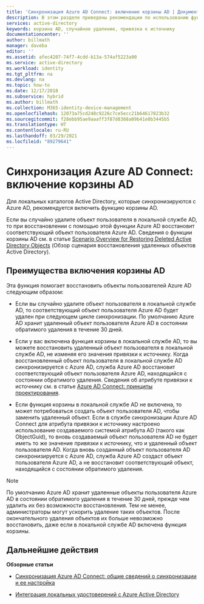 ```yaml
---
title: 'Синхронизация Azure AD Connect: включение корзины AD | Документация Майкрософт'
description: В этом разделе приведены рекомендации по использованию функции корзины AD с Azure AD Connect.
services: active-directory
keywords: корзина AD, случайное удаление, привязка к источнику
documentationcenter: ''
author: billmath
manager: daveba
editor: ''
ms.assetid: afec4207-74f7-4cdd-b13a-574af5223a90
ms.service: active-directory
ms.workload: identity
ms.tgt_pltfrm: na
ms.devlang: na
ms.topic: how-to
ms.date: 12/17/2018
ms.subservice: hybrid
ms.author: billmath
ms.collection: M365-identity-device-management
ms.openlocfilehash: 12073a75cd248c9226c7ce5ecc21b64617823b32
ms.sourcegitcommit: f28ebb95ae9aaaff3f87d8388a09b41e0b3445b5
ms.translationtype: HT
ms.contentlocale: ru-RU
ms.lasthandoff: 03/29/2021
ms.locfileid: "89279641"
---
```

# <a name="azure-ad-connect-sync-enable-ad-recycle-bin"></a>Синхронизация Azure AD Connect: включение корзины AD
Для локальных каталогов Active Directory, которые синхронизируются с Azure AD, рекомендуется включить функцию корзины AD. 

Если вы случайно удалите объект пользователя в локальной службе AD, то при восстановлении с помощью этой функции Azure AD восстановит соответствующий объект пользователя Azure AD.  Сведения о функции корзины AD см. в статье [Scenario Overview for Restoring Deleted Active Directory Objects](/previous-versions/windows/it-pro/windows-server-2008-R2-and-2008/dd379542(v=ws.10)) (Обзор сценария восстановления удаленных объектов Active Directory).

## <a name="benefits-of-enabling-the-ad-recycle-bin"></a>Преимущества включения корзины AD
Эта функция помогает восстановить объекты пользователей Azure AD следующим образом:

* Если вы случайно удалите объект пользователя в локальной службе AD, то соответствующий объект пользователя Azure AD будет удален при следующем цикле синхронизации. По умолчанию Azure AD хранит удаленный объект пользователя Azure AD в состоянии обратимого удаления в течение 30 дней.

* Если у вас включена функция корзины в локальной службе AD, то вы можете восстановить удаленный объект пользователя в локальной службе AD, не изменяя его значения привязки к источнику. Когда восстановленный объект пользователя в локальной службе AD синхронизируется с Azure AD, служба Azure AD восстановит соответствующий объект пользователя Azure AD, находящийся с состоянии обратимого удаления. Сведения об атрибуте привязки к источнику см. в статье [Azure AD Connect: принципы проектирования](./plan-connect-design-concepts.md#sourceanchor).

* Если функция корзины в локальной службе AD не включена, то может потребоваться создать объект пользователя AD, чтобы заменить удаленный объект. Если в службе синхронизации Azure AD Connect для атрибута привязки к источнику настроено использование создаваемого системой атрибута AD (такого как ObjectGuid), то вновь создаваемый объект пользователя AD не будет иметь то же значение привязки к источнику, что и удаленный объект пользователя AD. Когда вновь созданный объект пользователя AD синхронизируется с Azure AD, служба Azure AD создаст объект пользователя Azure AD, а не восстановит соответствующий объект, находящийся с состоянии обратимого удаления.

> [!NOTE]
> По умолчанию Azure AD хранит удаленные объекты пользователя Azure AD в состоянии обратимого удаления в течение 30 дней, прежде чем удалить их без возможности восстановления. Тем не менее, администраторы могут ускорить удаление таких объектов. После окончательного удаления объектов их больше невозможно восстановить, даже если в локальной службе AD включена функция корзины.

## <a name="next-steps"></a>Дальнейшие действия
**Обзорные статьи**

* [Синхронизация Azure AD Connect: общие сведений о синхронизации и ее настройка](how-to-connect-sync-whatis.md)

* [Интеграция локальных удостоверений с Azure Active Directory](whatis-hybrid-identity.md)